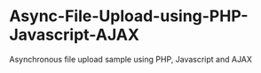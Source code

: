 # Async-File-Upload-using-PHP-Javascript-AJAX
Asynchronous file upload sample using PHP, Javascript and AJAX 
